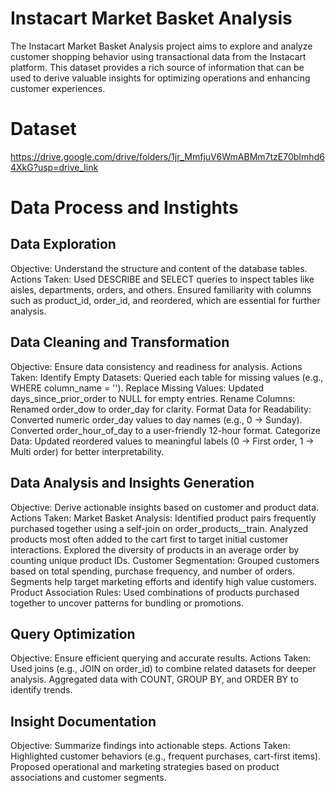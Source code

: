 # Instacart Market Basket Analysis
The Instacart Market Basket Analysis project aims to explore and analyze customer shopping behavior using transactional data from the Instacart platform. This dataset provides a rich source of information that can be used to derive valuable insights for optimizing operations and enhancing customer experiences.

# Dataset
https://drive.google.com/drive/folders/1jr_MmfjuV6WmABMm7tzE70bImhd64XkG?usp=drive_link

# Data Process and Instights

## Data Exploration
Objective: Understand the structure and content of the database tables.
Actions Taken:
Used DESCRIBE and SELECT queries to inspect tables like aisles, departments, orders, and others.
Ensured familiarity with columns such as product_id, order_id, and reordered, which are essential for further analysis.

## Data Cleaning and Transformation
Objective: Ensure data consistency and readiness for analysis.
Actions Taken:
Identify Empty Datasets:
Queried each table for missing values (e.g., WHERE column_name = '').
Replace Missing Values:
Updated days_since_prior_order to NULL for empty entries.
Rename Columns:
Renamed order_dow to order_day for clarity.
Format Data for Readability:
Converted numeric order_day values to day names (e.g., 0 -> Sunday).
Converted order_hour_of_day to a user-friendly 12-hour format.
Categorize Data:
Updated reordered values to meaningful labels (0 -> First order, 1 -> Multi order) for better interpretability.

## Data Analysis and Insights Generation
Objective: Derive actionable insights based on customer and product data.
Actions Taken:
Market Basket Analysis:
Identified product pairs frequently purchased together using a self-join on order_products__train.
Analyzed products most often added to the cart first to target initial customer interactions.
Explored the diversity of products in an average order by counting unique product IDs.
Customer Segmentation:
Grouped customers based on total spending, purchase frequency, and number of orders.
Segments help target marketing efforts and identify high value customers.
Product Association Rules:
Used combinations of products purchased together to uncover patterns for bundling or promotions.

## Query Optimization
Objective: Ensure efficient querying and accurate results.
Actions Taken:
Used joins (e.g., JOIN on order_id) to combine related datasets for deeper analysis.
Aggregated data with COUNT, GROUP BY, and ORDER BY to identify trends.

## Insight Documentation
Objective: Summarize findings into actionable steps.
Actions Taken:
Highlighted customer behaviors (e.g., frequent purchases, cart-first items).
Proposed operational and marketing strategies based on product associations and customer segments.
